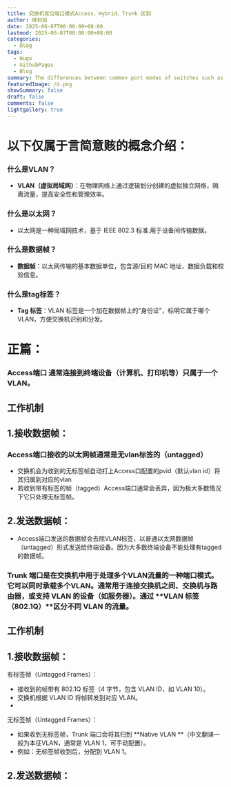 ```yaml
---
title: 交换机常见端口模式Access、Hybrid、Trunk 区别
author: 维利翁
date: 2025-06-07T00:00:00+08:00
lastmod: 2025-06-07T00:00:00+08:00
categories:
  - Blog
tags:
  - Hugo
  - GithubPages
  - Blog
summary: The differences between common port modes of switches such as Access, Hybrid, and Trunk
featuredImage: /d.png
showSummary: false
draft: false
comments: false
lightgallery: true
---
```

# 以下仅属于言简意赅的概念介绍：

### 什么是VLAN？
-  **VLAN（虚拟局域网）**：在物理网络上通过逻辑划分创建的虚拟独立网络，隔离流量，提高安全性和管理效率。
### 什么是以太网？
-  以太网是一种局域网技术，基于 IEEE 802.3 标准.用于设备间传输数据。
### 什么是数据帧？
-  **数据帧**：以太网传输的基本数据单位，包含源/目的 MAC 地址、数据负载和校验信息。
### 什么是tag标签？
-  **Tag 标签**：VLAN 标签是一个加在数据帧上的“身份证”，标明它属于哪个 VLAN，方便交换机识别和分发。
# 正篇：

### Access端口 通常连接到终端设备（计算机、打印机等）只属于一个VLAN。

## 工作机制

## 1.接收数据帧：

### Access端口接收的以太网帧通常是无vlan标签的（untagged）

-  交换机会为收到的无标签帧自动打上Access口配置的pvid（默认vlan id）将其归属到对应的vlan
- 若收到带有标签的帧（tagged）Access端口通常会丢弃，因为极大多数情况下它只处理无标签帧。
## 2.发送数据帧：

-  Access端口发送的数据帧会去除VLAN标签，以普通以太网数据帧（untagged）形式发送给终端设备。因为大多数终端设备不能处理有tagged的数据帧。
### Trunk 端口是在交换机中用于处理多个VLAN流量的一种端口模式。它可以同时承载多个VLAN。通常用于连接交换机之间、交换机与路由器，或支持 VLAN 的设备（如服务器）。通过 **VLAN 标签（802.1Q）**区分不同 VLAN 的流量。

## 工作机制

## 1.接收数据帧：

有标签帧（Untagged Frames）：
- 接收到的帧带有 802.1Q 标签（4 字节，包含 VLAN ID，如 VLAN 10）。
- 交换机根据 VLAN ID 将帧转发到对应 VLAN。
- 
无标签帧（Untagged Frames）：
- 如果收到无标签帧，Trunk 端口会将其归到 **Native VLAN **（中文翻译一般为本征VLAN，通常是 VLAN 1，可手动配置）。
- 例如：无标签帧收到后，分配到 VLAN 1。
## 2.发送数据帧：

